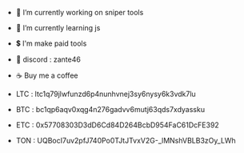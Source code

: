 
- 🔭 I’m currently working on sniper tools
- 🌱 I’m currently learning js
- 💲 I'm make paid tools
- 👀 discord : zante46

- ☕ Buy me a coffee
- LTC : ltc1q79jlwfunzd6p4nunhvnej3sy6nysy6k3vdk7lu
- BTC : bc1qp6aqv0xqg4n276gadvv6mutj63qds7xdyassku
- ETC : 0x57708303D3dD6Cd84D264BcbD954FaC61DcFE392
- TON : UQBocI7uv2pfJ740Po0TJtJTvxV2G-_lMNshVBLB3zOy_LWh
